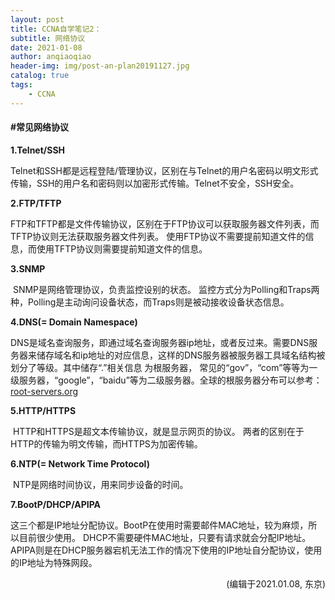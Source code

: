 ```yaml
---
layout: post
title: CCNA自学笔记2：
subtitle: 网络协议
date: 2021-01-08
author: anqiaoqiao
header-img: img/post-an-plan20191127.jpg
catalog: true
tags:
    - CCNA
---
```


#### #常见网络协议

**1.Telnet/SSH**

​		Telnet和SSH都是远程登陆/管理协议，区别在与Telnet的用户名密码以明文形式传输，SSH的用户名和密码则以加密形式传输。Telnet不安全，SSH安全。

**2.FTP/TFTP**

​		FTP和TFTP都是文件传输协议，区别在于FTP协议可以获取服务器文件列表，而TFTP协议则无法获取服务器文件列表。 使用FTP协议不需要提前知道文件的信息，而使用TFTP协议则需要提前知道文件的信息。

**3.SNMP**

​		SNMP是网络管理协议，负责监控设别的状态。 监控方式分为Polling和Traps两种，Polling是主动询问设备状态，而Traps则是被动接收设备状态信息。

**4.DNS(= Domain Namespace)**

​		DNS是域名查询服务，即通过域名查询服务器ip地址，或者反过来。需要DNS服务器来储存域名和ip地址的对应信息，这样的DNS服务器被服务器工具域名结构被划分了等级。其中储存“.”相关信息 为根服务器， 常见的“gov”，“com”等等为一级服务器，“google”，“baidu”等为二级服务器。全球的根服务器分布可以参考：[root-servers.org](https://root-servers.org/)

**5.HTTP/HTTPS**

​		HTTP和HTTPS是超文本传输协议，就是显示网页的协议。 两者的区别在于HTTP的传输为明文传输，而HTTPS为加密传输。

**6.NTP(= Network Time Protocol)**

​		NTP是网络时间协议，用来同步设备的时间。 

**7.BootP/DHCP/APIPA**

​		这三个都是IP地址分配协议。BootP在使用时需要邮件MAC地址，较为麻烦，所以目前很少使用。 DHCP不需要硬件MAC地址，只要有请求就会分配IP地址。APIPA则是在DHCP服务器宕机无法工作的情况下使用的IP地址自分配协议，使用的IP地址为特殊网段。



<p align="right">(编辑于2021.01.08, 东京)</p>

